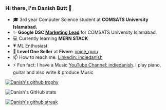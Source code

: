 ### Hi there, I'm Danish Butt 👋


 - 🎓  3rd year Computer Science student at <strong> COMSATS University Islamabad. </strong> 
 - ✨ <strong> Google DSC [Marketing Lead](https://gdsc.community.dev/u/mjgtm7/#/about) </strong> for COMSATS University Islamabad.
 - 💻 Currently learning <strong> MERN STACK </strong>
 - 💗 ML Enthusiast 
 - 🥇 <strong>Level One Seller</strong> at <strong>Fiverr:</strong> [voice_guru ](https://www.fiverr.com/voice_guru) 
 - 📫 How to reach me: [Linkedin: indiedanish](https://www.linkedin.com/in/indiedanish/)
 - ⚡ Fun fact: I have a Music [YouTube Channel: indiedanish](https://youtube.com/c/indiedanish). I play piano, guitar and also write & produce Music


[![Danish's github trophy](https://github-profile-trophy.vercel.app/?username=indiedanish&row=1)](https://github.com/indiedanish/github-profile-trophy)


![Danish's GitHub stats](https://github-readme-stats.vercel.app/api?username=indiedanish&show_icons=true&theme=radical)

[![Danish's github streak](https://github-readme-streak-stats.herokuapp.com/?user=indiedanish&theme=blue-green)](https://github.com/indiedanish/github-readme-streak-stats)
